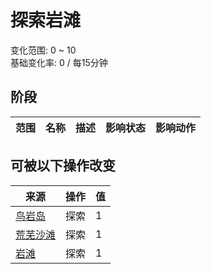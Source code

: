 # 探索岩滩  
变化范围: 0 ~ 10  
基础变化率: 0 / 每15分钟  
## 阶段  
范围  |  名称  |  描述  |  影响状态  |  影响动作  
----  |  ----  |  ----  |  ----  |  ----  
## 可被以下操作改变  
来源  |  操作  |  值  
----  |  ----  |  ----  
[鸟岩岛](BirdRock.md)  |  探索  |  1  
[荒芜沙滩](DesolateBeach.md)  |  探索  |  1  
[岩滩](Rocks.md)  |  探索  |  1  
